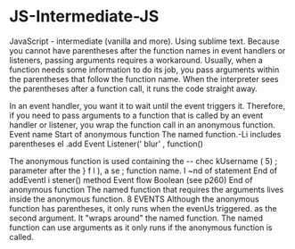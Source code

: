 # JS-Intermediate-JS
JavaScript - intermediate (vanilla and more). Using sublime text.
Because you cannot have parentheses after the function names in event handlers or listeners, passing arguments requires a workaround.
Usually, when a function needs some information to do its job, you pass arguments within the parentheses that follow the
function name. When the interpreter sees the parentheses after a function call, it runs the code straight away. 

In an event handler, you want it to wait until the event triggers it. Therefore, if you need to pass arguments to a function that is
called by an event handler or listener, you wrap the function call in an anonymous function. 
Event name
Start of anonymous function
The named function.-Li includes parentheses 
el .add Event Listener(' blur' , function()

The anonymous function is used containing the -- chec kUsername ( 5) ;
parameter after the } f l ), a se ;
function name.
I ~nd of statement 
End of addEventl i stener() method 
Event flow Boolean (see p260)
End of anonymous function
The named function that requires the arguments lives inside the anonymous function.
8 EVENTS
Although the anonymous function has parentheses, it only runs when the evenUs triggered.
as the second argument. It "wraps around" the named function.
The named function can use arguments as it only runs if the anonymous function is called.
